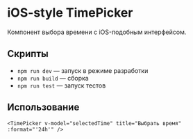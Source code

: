# iOS-style TimePicker

Компонент выбора времени с iOS-подобным интерфейсом.

## Скрипты

- `npm run dev` — запуск в режиме разработки
- `npm run build` — сборка
- `npm run test` — запуск тестов

## Использование

```vue
<TimePicker v-model="selectedTime" title="Выбрать время" :format="'24h'" />
```